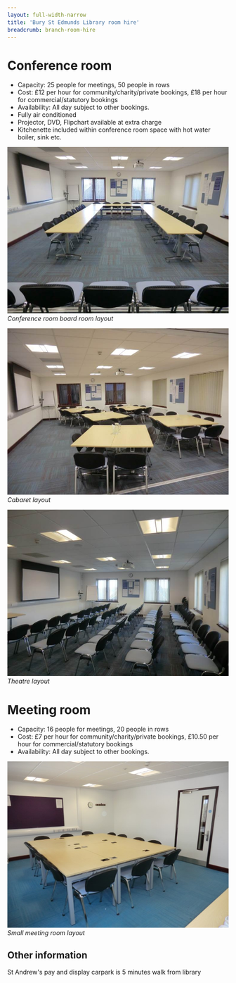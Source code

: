 ```yaml
---
layout: full-width-narrow
title: 'Bury St Edmunds Library room hire'
breadcrumb: branch-room-hire
---
```

# Conference room

* Capacity: 25 people for meetings, 50 people in rows
* Cost: £12 per hour for community/charity/private bookings, £18 per hour for commercial/statutory bookings
* Availability: All day subject to other bookings.
* Fully air conditioned
* Projector, DVD, Flipchart available at extra charge
* Kitchenette included within conference room space with hot water boiler, sink etc.

![Conference room board room layout](/images/article/bury-board-room-layout.jpg)
*Conference room board room layout*

![Cabaret layout](/images/article/bury-cabaret-layout.jpg)
*Cabaret layout*

![Theatre layout](/images/article/bury-theatre-layout.jpg)
*Theatre layout*

# Meeting room

* Capacity: 16 people for meetings, 20 people in rows
* Cost: £7 per hour for community/charity/private bookings, £10.50 per hour for commercial/statutory bookings
* Availability: All day subject to other bookings.

![Small meeting room layout](/images/article/bury-small-meeting-room.jpg)
*Small meeting room layout*

## Other information

St Andrew's pay and display carpark is 5 minutes walk from library
